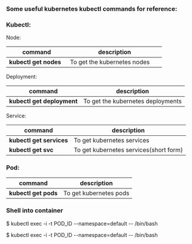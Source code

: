 
### Some useful kubernetes kubectl commands for reference:

### Kubectl:

Node:

| command                    | description                       |
| -------------------------- | --------------------------------- |
| <b>kubectl get nodes</b>   | To get the kubernetes nodes       |


Deployment:

| command                           | description                       |
| --------------------------------- | --------------------------------- |
| <b>kubectl get deployment</b>     | To get the kubernetes deployments |


Service:


| command                           | description                       |
| --------------------------------- | --------------------------------- |
| <b>kubectl get services</b>       |  To get kubernetes services       |
| <b>kubectl get svc</b>            | To get kubernetes services(short form)|

### Pod:

| command                           | description                       |
| --------------------------------- | --------------------------------- |
| <b>kubectl get pods</b>           |  To get kubernetes pods           |


### Shell into container

$ kubectl exec -i -t POD_ID --namespace=default  -- /bin/bash

$ kubectl exec -i -t POD_ID --namespace=default  -- /bin/bash
